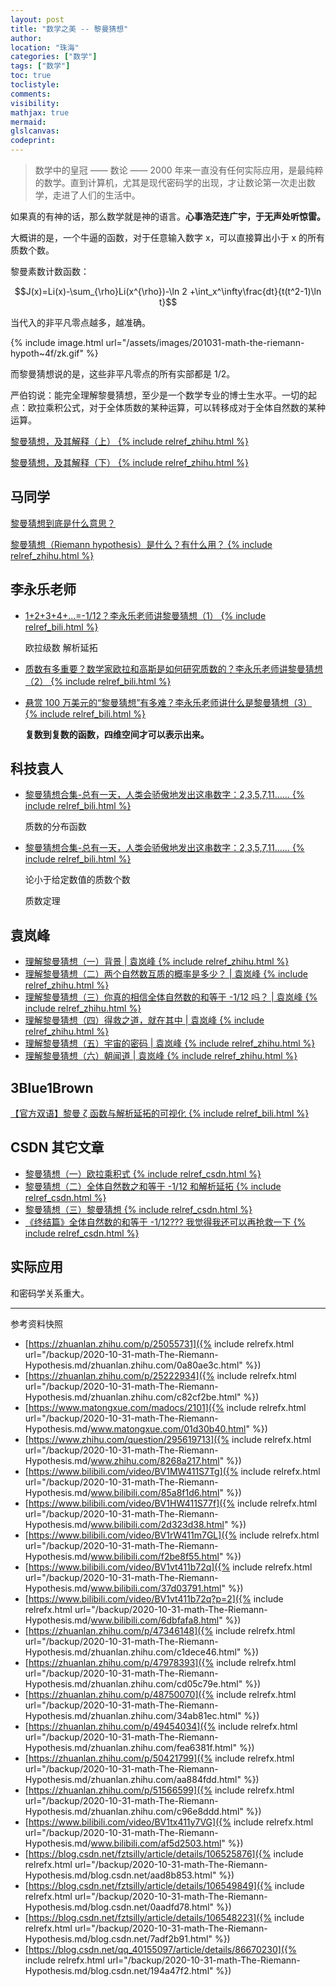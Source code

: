 ```yaml
---
layout: post
title: "数学之美 -- 黎曼猜想"
author:
location: "珠海"
categories: ["数学"]
tags: ["数学"]
toc: true
toclistyle:
comments:
visibility:
mathjax: true
mermaid:
glslcanvas:
codeprint:
---
```


> 数学中的皇冠 —— 数论 —— 2000 年来一直没有任何实际应用，是最纯粹的数学。直到计算机，尤其是现代密码学的出现，才让数论第一次走出数学，走进了人们的生活中。

如果真的有神的话，那么数学就是神的语言。**心事浩茫连广宇，于无声处听惊雷。**

大概讲的是，一个牛逼的函数，对于任意输入数字 x，可以直接算出小于 x 的所有质数个数。

黎曼素数计数函数：

$$J(x)=Li(x)-\sum_{\rho}Li(x^{\rho})-\ln 2 +\int_x^\infty\frac{dt}{t(t^2-1)\ln t}$$

当代入的非平凡零点越多，越准确。

{% include image.html url="/assets/images/201031-math-the-riemann-hypoth~4f/zk.gif" %}

而黎曼猜想说的是，这些非平凡零点的所有实部都是 1/2。

严伯钧说：能完全理解黎曼猜想，至少是一个数学专业的博士生水平。一切的起点：欧拉乘积公式，对于全体质数的某种运算，可以转移成对于全体自然数的某种运算。

[黎曼猜想，及其解释（上） {% include relref_zhihu.html %}](https://zhuanlan.zhihu.com/p/25055731)

[黎曼猜想，及其解释（下） {% include relref_zhihu.html %}](https://zhuanlan.zhihu.com/p/25222934)


## 马同学

[黎曼猜想到底是什么意思？](https://www.matongxue.com/madocs/2101)

[黎曼猜想（Riemann hypothesis）是什么？有什么用？ {% include relref_zhihu.html %}](https://www.zhihu.com/question/295619713)


## 李永乐老师

* [1+2+3+4+...=-1/12？李永乐老师讲黎曼猜想（1） {% include relref_bili.html %}](https://www.bilibili.com/video/BV1MW411S7Tg)

    欧拉级数 解析延拓

* [质数有多重要？数学家欧拉和高斯是如何研究质数的？李永乐老师讲黎曼猜想（2） {% include relref_bili.html %}](https://www.bilibili.com/video/BV1HW411S77f)

* [悬赏 100 万美元的“黎曼猜想”有多难？李永乐老师讲什么是黎曼猜想（3） {% include relref_bili.html %}](https://www.bilibili.com/video/BV1rW411m7GL)

    **复数到复数的函数，四维空间才可以表示出来。**


## 科技袁人

* [黎曼猜想合集-总有一天，人类会骄傲地发出这串数字：2,3,5,7,11…… {% include relref_bili.html %}](https://www.bilibili.com/video/BV1vt411b72q)

    质数的分布函数

* [黎曼猜想合集-总有一天，人类会骄傲地发出这串数字：2,3,5,7,11…… {% include relref_bili.html %}](https://www.bilibili.com/video/BV1vt411b72q?p=2)

    论小于给定数值的质数个数

    质数定理


## 袁岚峰

* [理解黎曼猜想（一）背景 \| 袁岚峰 {% include relref_zhihu.html %}](https://zhuanlan.zhihu.com/p/47346148)
* [理解黎曼猜想（二）两个自然数互质的概率是多少？ \| 袁岚峰 {% include relref_zhihu.html %}](https://zhuanlan.zhihu.com/p/47978393)
* [理解黎曼猜想（三）你真的相信全体自然数的和等于 -1/12 吗？ \| 袁岚峰 {% include relref_zhihu.html %}](https://zhuanlan.zhihu.com/p/48750070)
* [理解黎曼猜想（四）得救之道，就在其中 \| 袁岚峰 {% include relref_zhihu.html %}](https://zhuanlan.zhihu.com/p/49454034)
* [理解黎曼猜想（五）宇宙的密码 \| 袁岚峰 {% include relref_zhihu.html %}](https://zhuanlan.zhihu.com/p/50421799)
* [理解黎曼猜想（六）朝闻道 \| 袁岚峰 {% include relref_zhihu.html %}](https://zhuanlan.zhihu.com/p/51566599)


## 3Blue1Brown

[【官方双语】黎曼 ζ 函数与解析延拓的可视化 {% include relref_bili.html %}](https://www.bilibili.com/video/BV1tx411y7VG)


## CSDN 其它文章

* [黎曼猜想（一）欧拉乘积式 {% include relref_csdn.html %}](https://blog.csdn.net/fztsilly/article/details/106525876)
* [黎曼猜想（二）全体自然数之和等于 -1/12 和解析延拓 {% include relref_csdn.html %}](https://blog.csdn.net/fztsilly/article/details/106549849)
* [黎曼猜想（三）黎曼猜想 {% include relref_csdn.html %}](https://blog.csdn.net/fztsilly/article/details/106548223)
* [《终结篇》全体自然数的和等于 -1/12??? 我觉得我还可以再抢救一下 {% include relref_csdn.html %}](https://blog.csdn.net/qq_40155097/article/details/86670230)


## 实际应用

和密码学关系重大。



<hr class='reviewline'/>
<p class='reviewtip'><script type='text/javascript' src='{% include relref.html url="/assets/reviewjs/blogs/2020-10-31-math-The-Riemann-Hypothesis.md.js" %}'></script></p>
<font class='ref_snapshot'>参考资料快照</font>

- [https://zhuanlan.zhihu.com/p/25055731]({% include relrefx.html url="/backup/2020-10-31-math-The-Riemann-Hypothesis.md/zhuanlan.zhihu.com/0a80ae3c.html" %})
- [https://zhuanlan.zhihu.com/p/25222934]({% include relrefx.html url="/backup/2020-10-31-math-The-Riemann-Hypothesis.md/zhuanlan.zhihu.com/c82cf2be.html" %})
- [https://www.matongxue.com/madocs/2101]({% include relrefx.html url="/backup/2020-10-31-math-The-Riemann-Hypothesis.md/www.matongxue.com/01d30b40.html" %})
- [https://www.zhihu.com/question/295619713]({% include relrefx.html url="/backup/2020-10-31-math-The-Riemann-Hypothesis.md/www.zhihu.com/8268a217.html" %})
- [https://www.bilibili.com/video/BV1MW411S7Tg]({% include relrefx.html url="/backup/2020-10-31-math-The-Riemann-Hypothesis.md/www.bilibili.com/85a8f1d6.html" %})
- [https://www.bilibili.com/video/BV1HW411S77f]({% include relrefx.html url="/backup/2020-10-31-math-The-Riemann-Hypothesis.md/www.bilibili.com/2d323d38.html" %})
- [https://www.bilibili.com/video/BV1rW411m7GL]({% include relrefx.html url="/backup/2020-10-31-math-The-Riemann-Hypothesis.md/www.bilibili.com/f2be8f55.html" %})
- [https://www.bilibili.com/video/BV1vt411b72q]({% include relrefx.html url="/backup/2020-10-31-math-The-Riemann-Hypothesis.md/www.bilibili.com/37d03791.html" %})
- [https://www.bilibili.com/video/BV1vt411b72q?p=2]({% include relrefx.html url="/backup/2020-10-31-math-The-Riemann-Hypothesis.md/www.bilibili.com/6dbfafa8.html" %})
- [https://zhuanlan.zhihu.com/p/47346148]({% include relrefx.html url="/backup/2020-10-31-math-The-Riemann-Hypothesis.md/zhuanlan.zhihu.com/c1dece46.html" %})
- [https://zhuanlan.zhihu.com/p/47978393]({% include relrefx.html url="/backup/2020-10-31-math-The-Riemann-Hypothesis.md/zhuanlan.zhihu.com/cd05c79e.html" %})
- [https://zhuanlan.zhihu.com/p/48750070]({% include relrefx.html url="/backup/2020-10-31-math-The-Riemann-Hypothesis.md/zhuanlan.zhihu.com/34ab81ec.html" %})
- [https://zhuanlan.zhihu.com/p/49454034]({% include relrefx.html url="/backup/2020-10-31-math-The-Riemann-Hypothesis.md/zhuanlan.zhihu.com/fea6381f.html" %})
- [https://zhuanlan.zhihu.com/p/50421799]({% include relrefx.html url="/backup/2020-10-31-math-The-Riemann-Hypothesis.md/zhuanlan.zhihu.com/aa884fdd.html" %})
- [https://zhuanlan.zhihu.com/p/51566599]({% include relrefx.html url="/backup/2020-10-31-math-The-Riemann-Hypothesis.md/zhuanlan.zhihu.com/c96e8ddd.html" %})
- [https://www.bilibili.com/video/BV1tx411y7VG]({% include relrefx.html url="/backup/2020-10-31-math-The-Riemann-Hypothesis.md/www.bilibili.com/af5d2503.html" %})
- [https://blog.csdn.net/fztsilly/article/details/106525876]({% include relrefx.html url="/backup/2020-10-31-math-The-Riemann-Hypothesis.md/blog.csdn.net/aad8b853.html" %})
- [https://blog.csdn.net/fztsilly/article/details/106549849]({% include relrefx.html url="/backup/2020-10-31-math-The-Riemann-Hypothesis.md/blog.csdn.net/0aadfd78.html" %})
- [https://blog.csdn.net/fztsilly/article/details/106548223]({% include relrefx.html url="/backup/2020-10-31-math-The-Riemann-Hypothesis.md/blog.csdn.net/7adf2b91.html" %})
- [https://blog.csdn.net/qq_40155097/article/details/86670230]({% include relrefx.html url="/backup/2020-10-31-math-The-Riemann-Hypothesis.md/blog.csdn.net/194a47f2.html" %})
